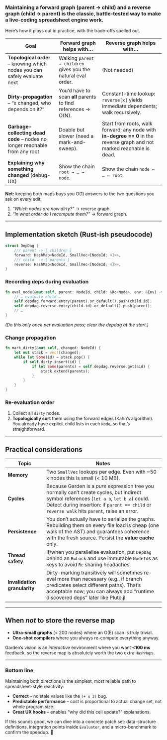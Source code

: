 ### Maintaining a **forward graph** (parent → child) **and a reverse graph** (child → parent) is the classic, battle-tested way to make a live-coding spreadsheet engine work.

Here’s how it plays out in practice, with the trade-offs spelled out.

| Goal                                                                       | Forward graph helps with…                                     | Reverse graph helps with…                                                                                               |
| -------------------------------------------------------------------------- | ------------------------------------------------------------- | ----------------------------------------------------------------------------------------------------------------------- |
| **Topological order** – knowing which nodes you can safely evaluate next   | Walking `parent → children` gives you the natural eval order. | (Not needed)                                                                                                            |
| **Dirty-propagation** – “x changed, who depends on it?”                    | You’d have to scan **all** parents to find references → O(N). | Constant-time lookup: `reverse[x]` yields immediate dependents; walk recursively.                                       |
| **Garbage-collecting dead code** – nodes no longer reachable from any root | Doable but slower (need a mark-and-sweep).                    | Start from roots, walk forward; any node with **in-degree == 0** in the reverse graph and not marked reachable is dead. |
| **Explaining why something changed** (debug-UX)                            | Show the chain `root → … → node`.                             | Show the chain `node ← … ← root`.                                                                                       |

**Net:** keeping both maps buys you O(1) answers to the two questions you ask on every edit:

1. *“Which nodes are now dirty?”* → reverse graph.
2. *“In what order do I recompute them?”* → forward graph.

---

## Implementation sketch (Rust-ish pseudocode)

```rust
struct DepDag {
    /// parent -> { children }
    forward: HashMap<NodeId, SmallVec<[NodeId; 4]>>,
    /// child  -> { parents }
    reverse: HashMap<NodeId, SmallVec<[NodeId; 4]>>,
}
```

### Recording deps during evaluation

```rust
fn eval_node(&mut self, parent: NodeId, child: &Rc<Node>, env: &Env) -> Result<Value, Error> {
    // … evaluate child …
    self.depdag.forward.entry(parent).or_default().push(child.id);
    self.depdag.reverse.entry(child.id).or_default().push(parent);
    // …
}
```

*(Do this only once per evaluation pass; clear the depdag at the start.)*

### Change propagation

```rust
fn mark_dirty(&mut self, changed: NodeId) {
    let mut stack = vec![changed];
    while let Some(id) = stack.pop() {
        if self.dirty.insert(id) {
            if let Some(parents) = self.depdag.reverse.get(&id) {
                stack.extend(parents);
            }
        }
    }
}
```

### Re-evaluation order

1. Collect all `dirty` nodes.
2. **Topologically sort** them using the forward edges (Kahn’s algorithm).
   You already have explicit child lists in each `Node`, so that’s straightforward.

---

## Practical considerations

| Topic                        | Notes                                                                                                                                                                                                                                    |
| ---------------------------- | ---------------------------------------------------------------------------------------------------------------------------------------------------------------------------------------------------------------------------------------- |
| **Memory**                   | Two `SmallVec` lookups per edge. Even with \~50 k nodes this is small (< 10 MB).                                                                                                                                                         |
| **Cycles**                   | Because Garden is a *pure* expression tree you normally can’t create cycles, but indirect symbol references (`let a b`, `let b a`) could. Detect during insertion: if `parent == child` or `reverse walk` hits `parent`, raise an error. |
| **Persistence**              | You don’t actually have to serialize the graphs. Rebuilding them on every file load is cheap (one walk of the AST) and guarantees coherence with the fresh source. Persist the **value cache** only.                                     |
| **Thread safety**            | If/when you parallelise evaluation, put `DepDag` behind an `RwLock` and use immutable `NodeId`s as keys to avoid `Rc` sharing headaches.                                                                                                 |
| **Invalidation granularity** | Dirty-marking transitively will sometimes re-eval more than necessary (e.g., if branch predicates select different paths). That’s acceptable now; you can always add “runtime discovered deps” later like Pluto.jl.                      |

---

## When *not* to store the reverse map

* **Ultra-small graphs** (< 200 nodes) where an O(E) scan is truly trivial.
* **One-shot compilers** where you always re-compute everything anyway.

Garden’s vision is an *interactive* environment where you want **<100 ms** feedback, so the reverse map is absolutely worth the two extra `HashMap`s.

---

### Bottom line

Maintaining both directions is the simplest, most reliable path to spreadsheet-style reactivity:

* **Correct** – no stale values like the `(+ x 3)` bug.
* **Predictable performance** – cost is proportional to actual change set, not whole program size.
* **Great UX hooks** – enables “why did this cell update?” explanations.

If this sounds good, we can dive into a concrete patch set: data-structure definitions, integration points inside `Evaluator`, and a micro-benchmark to confirm the speedup. 🚀
